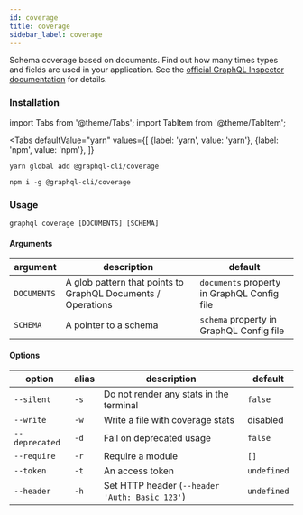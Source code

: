 ```yaml
---
id: coverage
title: coverage
sidebar_label: coverage
---
```


Schema coverage based on documents. Find out how many times types and fields are used in your application. See the [official GraphQL Inspector documentation](https://graphql-inspector.com/docs/essentials/coverage) for details.

### Installation

import Tabs from '@theme/Tabs';
import TabItem from '@theme/TabItem';

<Tabs
  defaultValue="yarn"
  values={[
    {label: 'yarn', value: 'yarn'},
    {label: 'npm', value: 'npm'},
  ]}
>
  <TabItem value="yarn">

  ```
  yarn global add @graphql-cli/coverage
  ```

  </TabItem>

  <TabItem value="npm">

  ```
  npm i -g @graphql-cli/coverage
  ```

  </TabItem>
</Tabs>

### Usage

```
graphql coverage [DOCUMENTS] [SCHEMA]
```

#### Arguments

| argument | description | default |
| --- | --- | --- |
| `DOCUMENTS` | A glob pattern that points to GraphQL Documents / Operations | `documents` property in GraphQL Config file |
| `SCHEMA` | A pointer to a schema | `schema` property in GraphQL Config file |

#### Options

| option | alias | description | default |
| --- | --- | --- | --- |
| `--silent` | `-s` | Do not render any stats in the terminal | `false` |
| `--write` | `-w` | Write a file with coverage stats | disabled |
| `--deprecated` | `-d` | Fail on deprecated usage | `false` |
| `--require` | `-r` | Require a module | `[]` |
| `--token` | `-t` | An access token | `undefined` |
| `--header` | `-h` | Set HTTP header (`--header 'Auth: Basic 123'`) | `undefined` |
